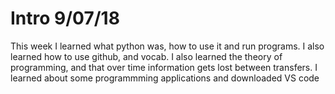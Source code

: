 # Intro 9/07/18

This week I learned what python was, how to use it and run programs.
I also learned how to use github, and vocab.
I also learned the theory of programming, and that over time information gets lost between transfers.
I learned about some programmming applications and downloaded VS code
